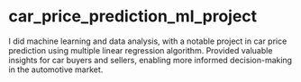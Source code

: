 # car_price_prediction_ml_project
I did machine learning and data analysis, with a notable project in car price prediction using multiple linear regression algorithm. 
Provided valuable insights for car buyers and sellers, enabling more informed decision-making in the automotive market.
